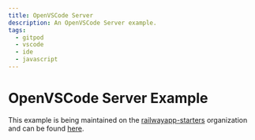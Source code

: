 ```yaml
---
title: OpenVSCode Server
description: An OpenVSCode Server example.
tags:
  - gitpod
  - vscode
  - ide
  - javascript
---
```


# OpenVSCode Server Example

This example is being maintained on the [railwayapp-starters](https://github.com/railwayapp-starters) organization and can be found [here](https://github.com/railwayapp-starters/openvscode).
